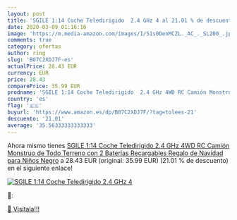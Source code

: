 ```yaml
---
layout: post
title: 'SGILE 1:14 Coche Teledirigido  2.4 GHz 4 al 21.01 % de descuento'
date: 2020-03-09 01:16:16
image: 'https://m.media-amazon.com/images/I/51s0DenMCZL._AC_._SL200_.jpg'
comments: true
category: ofertas
author: ring
slug: 'B07C2XDJ7F-es'
actualPrice: 28.43 EUR
currency: EUR
price: 28.43
comparePrice: 35.99 EUR
prodname: 'SGILE 1:14 Coche Teledirigido  2.4 GHz 4WD RC Camión Monstruo de Todo Terreno  con 2 Baterías Recargables  Regalo de Navidad para Niños  Negro'
country: 'es'
flag: '🇪🇸'
buyurl: 'https://www.amazon.es/dp/B07C2XDJ7F/?tag=tolees-21'
descuento: '21.01'
average: '35.56333333333333'
---
```


Ahora mismo tienes [SGILE 1:14 Coche Teledirigido  2.4 GHz 4WD RC Camión Monstruo de Todo Terreno  con 2 Baterías Recargables  Regalo de Navidad para Niños  Negro](https://www.amazon.es/dp/B07C2XDJ7F/?tag=tolees-21) a 28.43 EUR (original: 35.99 EUR) (21.01 %  de descuento) en el siguiente enlace!

[![SGILE 1:14 Coche Teledirigido  2.4 GHz 4](https://m.media-amazon.com/images/I/51s0DenMCZL._AC_._SL200_.jpg)](https://www.amazon.es/dp/B07C2XDJ7F/?tag=tolees-21)

🔎:


[🛒 Visítala!!!](https://www.amazon.es/dp/B07C2XDJ7F/?tag=tolees-21)
